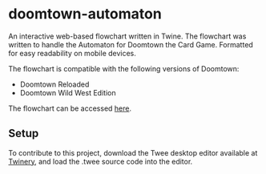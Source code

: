 # doomtown-automaton
An interactive web-based flowchart written in Twine.  The flowchart was written to handle the Automaton for Doomtown the Card Game.  Formatted for easy readability on mobile devices.

The flowchart is compatible with the following versions of Doomtown:
* Doomtown Reloaded
* Doomtown Wild West Edition

The flowchart can be accessed [here](https://bit.ly/dt-automaton).

## Setup
To contribute to this project, download the Twee desktop editor available at [Twinery](https://twinery.org), and load the .twee source code into the editor.
